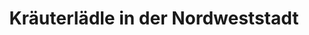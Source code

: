 ---
title: "Kräuterlädle in der Nordweststadt"
url: /karlsruhe/kraeuterlaedle-in-der-nordweststadt/
shop: Supermarkt
---